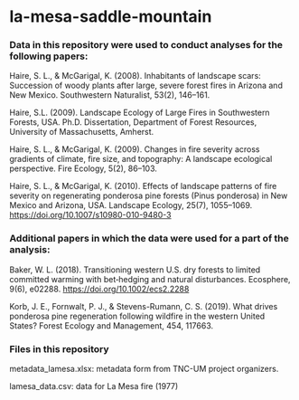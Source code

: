 # la-mesa-saddle-mountain

### Data in this repository were used to conduct analyses for the following papers:

Haire, S. L., & McGarigal, K. (2008). Inhabitants of landscape scars: Succession of woody plants after large, severe forest fires in Arizona and New Mexico. Southwestern Naturalist, 53(2), 146–161.

Haire, S.L. (2009). Landscape Ecology of Large Fires in Southwestern Forests, USA. Ph.D. Dissertation, Department of Forest Resources, University of Massachusetts, Amherst.

Haire, S. L., & McGarigal, K. (2009). Changes in fire severity across gradients of climate, fire size, and topography: A landscape ecological perspective. Fire Ecology, 5(2), 86–103.

Haire, S. L., & McGarigal, K. (2010). Effects of landscape patterns of fire severity on regenerating ponderosa pine forests (Pinus ponderosa) in New Mexico and Arizona, USA. Landscape Ecology, 25(7), 1055–1069. https://doi.org/10.1007/s10980-010-9480-3

### Additional papers in which the data were used for a part of the analysis: 
Baker, W. L. (2018). Transitioning western U.S. dry forests to limited committed warming with bet‐hedging and natural disturbances. Ecosphere, 9(6), e02288. https://doi.org/10.1002/ecs2.2288

Korb, J. E., Fornwalt, P. J., & Stevens-Rumann, C. S. (2019). What drives ponderosa pine regeneration following wildfire in the western United States? Forest Ecology and Management, 454, 117663.

### Files in this repository


metadata_lamesa.xlsx: metadata form from TNC-UM project organizers.


lamesa_data.csv: data for La Mesa fire (1977)


